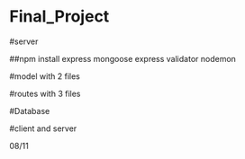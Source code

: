 # Final_Project

#server

##npm install express mongoose express validator nodemon

#model with 2 files

#routes with 3 files


#Database

#client and server




08/11